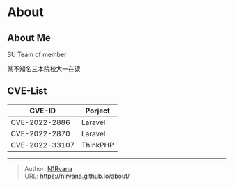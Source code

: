 # About


## About Me
SU Team of member

某不知名三本院校大一在读

## CVE-List
| CVE-ID | Porject |
| ---- | ---- |
| CVE-2022-2886| Laravel |
| CVE-2022-2870| Laravel |
| CVE-2022-33107 | ThinkPHP |



---

> Author: [N1Rvana](https://nlrvana.github.io)  
> URL: https://nlrvana.github.io/about/  

